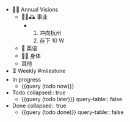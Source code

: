 - 🏳‍🌈 Annual Visions
	- 👨‍🔧🕰 事业
		- 1. 冲向杭州
		  2. 存下 10 W
	- 🧿 英语
	- 🤸‍♂️ 身体
	- 其他
- ⏳ Weekly  #milestone
- In progress
	- {{query (todo now)}}
- Todo
  collapsed:: true
	- {{query (todo later)}}
	  query-table:: false
- Done
  collapsed:: true
	- {{query (todo done)}}
	  query-table:: false